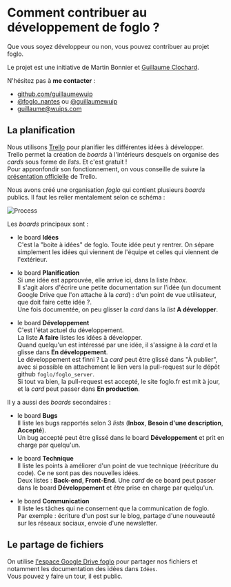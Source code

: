
Comment contribuer au développement de foglo ?
=================================================

Que vous soyez développeur ou non, vous pouvez contribuer au projet foglo.


Le projet est une initiative de Martin Bonnier et [Guillaume Clochard](http://github.com/guillaumewuip).    

N'hésitez pas à **me contacter** :

- [github.com/guillaumewuip](https://github.com/guillaumewuip)
- [@foglo_nantes](https://twitter.com/foglo_nantes) ou [@guillaumewuip](http://twitter.com/GuillaumeWuip)
- [guillaume@wuips.com](mailto://guillaume@wuips.com)    





## La planification

Nous utilisons [Trello](http://trello.com) pour planifier les différentes idées à développer.   
Trello permet la création de *boards* à l'intérieurs desquels on organise des *cards* sous forme de *lists*. Et c'est gratuit !    
Pour appronfondir son fonctionnement, on vous conseille de suivre la [présentation officielle](https://trello.com/tour) de Trello.

Nous avons créé une organisation *foglo* qui contient plusieurs *boards* publics. Il faut les relier mentalement selon ce schéma :

![Process](https://docs.google.com/drawings/d/1Xyh3efL6brmq41UdqD52PLchwJWnyUW_9RVSBksmDVk/pub?w=960&h=720 "Process : utilisation des boards foglo")



Les *boards* principaux sont :

- le board **Idées**    
    C'est la "boite à idées" de foglo. Toute idée peut y rentrer. On sépare simplement les idées qui viennent de l'équipe et celles qui viennent de l'extérieur.    

- le board **Planification**    
    Si une idée est approuvée, elle arrive ici, dans la liste *Inbox*.    
    Il s'agit alors d'écrire une petite documentation sur l'idée (un document Google Drive que l'on attache à la *card*) : d'un point de vue utilisateur, que doit faire cette idée ?.    
    Une fois documentée, on peu glisser la *card* dans la *list* **A développer**.    

- le board **Développement**    
    C'est l'état actuel du développement.     
    La liste **A faire** listes les idées à développer.    
    Quand quelqu'un est intéressé par une idée, il s'assigne à la *card* et la glisse dans **En développement**.    
    Le développement est finni ? La *card* peut être glissé dans "À publier", avec si possible en attachement le lien vers la pull-request sur le dépôt github `foglo/foglo_server`.    
    Si tout va bien, la pull-request est accepté, le site foglo.fr est mit à jour, et la *card* peut passer dans **En production**.    



Il y a aussi des *boards* secondaires :

- le board **Bugs**    
    Il liste les bugs rapportés selon 3 *lists* (**Inbox**, **Besoin d'une description**, **Accepté**).    
    Un bug accepté peut être glissé dans le board **Développement** et prit en charge par quelqu'un.    

- le board **Technique**    
    Il liste les points à améliorer d'un point de vue technique (réécriture du code). Ce ne sont pas des nouvelles idées.   
    Deux listes : **Back-end**, **Front-End**.
    Une *card* de ce board peut passer dans le board **Développement** et être prise en charge par quelqu'un.  

- le board **Communication**     
    Il liste les tâches qui ne consernent que la communication de foglo.    
    Par exemple : écriture d'un post sur le blog, partage d'une nouveauté sur les réseaux sociaux, envoie d'une newsletter.





## Le partage de fichiers

On utilise [l'espace Google Drive foglo](https://drive.google.com/folderview?id=0B5QwbGi-CtRAOFFBcDFPWndMY0E&usp=sharing) pour partager nos fichiers et notamment les documentation des idées dans `Idées`.    
Vous pouvez y faire un tour, il est public.







